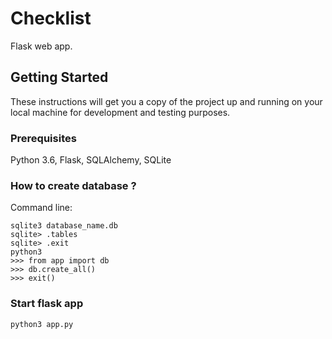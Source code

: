 # Checklist

Flask web app.

## Getting Started

These instructions will get you a copy of the project up and running on your local machine for development and testing purposes.
### Prerequisites

Python 3.6, Flask, SQLAlchemy, SQLite

### How to create database ? 

Command line:

```
sqlite3 database_name.db
sqlite> .tables
sqlite> .exit
python3
>>> from app import db
>>> db.create_all()
>>> exit()
```

### Start flask app

```
python3 app.py
```


